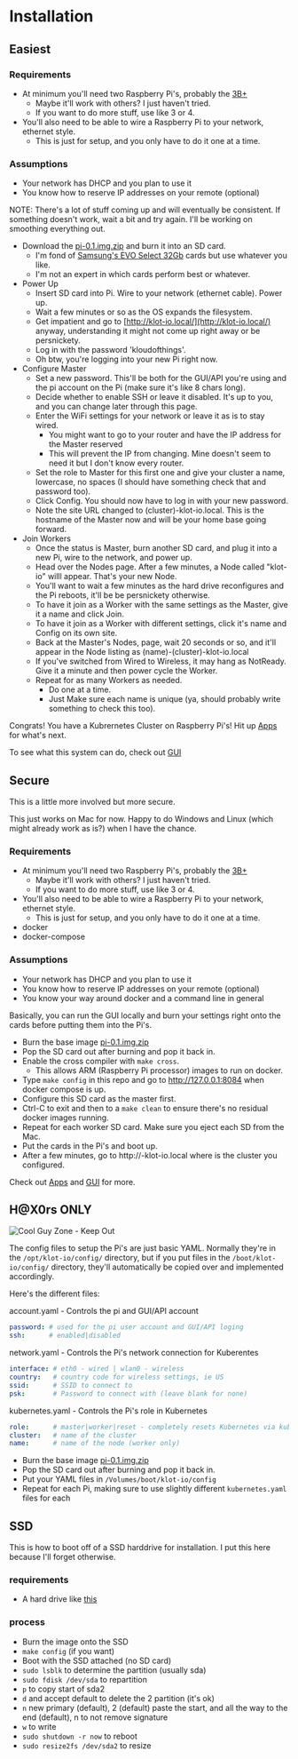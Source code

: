 # Installation

## Easiest

### Requirements

- At minimum you'll need two Raspberry Pi's, probably the [3B+](https://www.raspberrypi.org/products/raspberry-pi-3-model-b-plus/)
  - Maybe it'll work with others?  I just haven't tried.
  - If you want to do more stuff, use like 3 or 4.
- You'll also need to be able to wire a Raspberry Pi to your network, ethernet style.
  - This is just for setup, and you only have to do it one at a time.

### Assumptions

- Your network has DHCP and you plan to use it
- You know how to reserve IP addresses on your remote (optional)

NOTE:  There's a lot of stuff coming up and will eventually be consistent. If something doesn't work, wait a bit and try again. I'll be working on smoothing everything out.

- Download the [pi-0.1.img.zip](https://klot-io.sfo2.cdn.digitaloceanspaces.com/pi-0.1.img.zip) and burn it into an SD card. 
  - I'm fond of [Samsung's EVO Select 32Gb](https://www.samsung.com/us/computing/memory-storage/memory-cards/microsdhc-evo-select-memory-card-w--adapter-32gb--2017-model--mb-me32ga-am/) cards but use whatever you like.
  - I'm not an expert in which cards perform best or whatever.
- Power Up
  - Insert SD card into Pi.  Wire to your network (ethernet cable). Power up.
  - Wait a few minutes or so as the OS expands the filesystem. 
  - Get impatient and go to [http://klot-io.local/](http://klot-io.local/) anyway, understanding it might not come up right away or be persnickety.
  - Log in with the password 'kloudofthings'.
  - Oh btw, you're logging into your new Pi right now.
- Configure Master
  - Set a new password. This'll be both for the GUI/API you're using and the pi account on the Pi (make sure it's like 8 chars long).
  - Decide whether to enable SSH or leave it disabled.  It's up to you, and you can change later through this page.
  - Enter the WiFi settings for your network or leave it as is to stay wired.
    - You might want to go to your router and have the IP address for the Master reserved
    - This will prevent the IP from changing. Mine doesn't seem to need it but I don't know every router.
  - Set the role to Master for this first one and give your cluster a name, lowercase, no spaces (I should have something check that and password too). 
  - Click Config.  You should now have to log in with your new password.
  - Note the site URL changed to (cluster)-klot-io.local. This is the hostname of the Master now and will be your home base going forward.
- Join Workers
  - Once the status is Master, burn another SD card, and plug it into a new Pi, wire to the network, and power up.
  - Head over the Nodes page. After a few minutes, a Node called "klot-io" willl appear.  That's your new Node.
  - You'll want to wait a few minutes as the hard drive reconfigures and the Pi reboots, it'll be be persnickety otherwise.
  - To have it join as a Worker with the same settings as the Master, give it a name and click Join. 
  - To have it join as a Worker with different settings, click it's name and Config on its own site.
  - Back at the Master's Nodes, page, wait 20 seconds or so, and it'll appear in the Node listing as (name)-(cluster)-klot-io.local
  - If you've switched from Wired to Wireless, it may hang as NotReady.  Give it a minute and then power cycle the Worker.
  - Repeat for as many Workers as needed.
    - Do one at a time.
    - Just Make sure each name is unique (ya, should probably write something to check this too).

Congrats!  You have a Kubrernetes Cluster on Raspberry Pi's! Hit up [Apps](Apps.md) for what's next.

To see what this system can do, check out [GUI](GUI.md)

## Secure

This is a little more involved but more secure. 

This just works on Mac for now.  Happy to do Windows and Linux (which might already work as is?) when I have the chance.

### Requirements

- At minimum you'll need two Raspberry Pi's, probably the [3B+](https://www.raspberrypi.org/products/raspberry-pi-3-model-b-plus/)
  - Maybe it'll work with others?  I just haven't tried.
  - If you want to do more stuff, use like 3 or 4.
- You'll also need to be able to wire a Raspberry Pi to your network, ethernet style.
  - This is just for setup, and you only have to do it one at a time.
- docker
- docker-compose

### Assumptions

- Your network has DHCP and you plan to use it
- You know how to reserve IP addresses on your remote (optional)
- You know your way around docker and a command line in general

Basically, you can run the GUI locally and burn your settings right onto the cards before putting them into the Pi's.

- Burn the base image [pi-0.1.img.zip](https://klot-io.sfo2.cdn.digitaloceanspaces.com/pi-0.1.img.zip)
- Pop the SD card out after burning and pop it back in.
- Enable the cross compiler with `make cross`.
  - This allows ARM (Raspberry Pi processor) images to run on docker. 
- Type `make config` in this repo and go to http://127.0.0.1:8084 when docker compose is up.
- Configure this SD card as the master first.
- Ctrl-C to exit and then to a `make clean` to ensure there's no residual docker images running.
- Repeat for each worker SD card. Make sure you eject each SD from the Mac. 
- Put the cards in the Pi's and boot up.  
- After a few minutes, go to http://<cluster>-klot-io.local where <cluster> is the cluster you configured.

Check out [Apps](Apps.md) and [GUI](GUI.md) for more.

## H@X0rs ONLY

![Cool Guy Zone - Keep Out](https://66.media.tumblr.com/e78e21d4fc54414762f10870c3ad28d1/tumblr_n3kwswb9FS1qgoq0ro1_500.png)

The config files to setup the Pi's are just basic YAML. Normally they're in the `/opt/klot-io/config/` directory, but if you put files in the `/boot/klot-io/config/` directory, they'll automatically be copied over and implemented accordingly. 

Here's the different files:

account.yaml - Controls the pi and GUI/API account

```yaml
password: # used for the pi user account and GUI/API loging
ssh:      # enabled|disabled
```

network.yaml - Controls the Pi's network connection for Kuberentes

```yaml
interface: # eth0 - wired | wlan0 - wireless
country:   # country code for wireless settings, ie US
ssid:      # SSID to connect to
psk:       # Password to connect with (leave blank for none)
```

kubernetes.yaml - Controls the Pi's role in Kubernetes

```yaml
role:      # master|worker|reset - completely resets Kubernetes via kubeadm reset
cluster:   # name of the cluster
name:      # name of the node (worker only)
```

- Burn the base image [pi-0.1.img.zip](https://klot-io.sfo2.cdn.digitaloceanspaces.com/pi-0.1.img.zip)
- Pop the SD card out after burning and pop it back in.
- Put your YAML files in `/Volumes/boot/klot-io/config`
- Repeat for each Pi, making sure to use slightly different `kubernetes.yaml` files for each

## SSD

This is how to boot off of a SSD harddrive for installation. I put this here because I'll forget otherwise.

### requirements

- A hard drive like [this](https://www.amazon.com/gp/product/B073H552FK/ref=ppx_yo_dt_b_search_asin_title?ie=UTF8&psc=1)

### process

- Burn the image onto the SSD
- `make config` (if you want)
- Boot with the SSD attached (no SD card)
- `sudo lsblk` to determine the partition (usually sda)
- `sudo fdisk /dev/sda` to repartition
- `p` to copy start of sda2
- `d` and accept default to delete the 2 partition (it's ok)
- `n` new primary (default), 2 (default) paste the start, and all the way to the end (default), n to not remove signature
- `w` to write 
- `sudo shutdown -r now` to reboot
- `sudo resize2fs /dev/sda2` to resize